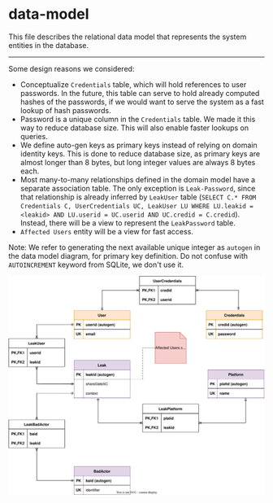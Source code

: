 # data-model

This file describes the relational data model that represents the system entities in the database.

---

Some design reasons we considered:

- Conceptualize `Credentials` table, which will hold references to user passwords. In the future, this table can serve to hold already computed hashes of the passwords, if we would want to serve the system as a fast lookup of hash passwords.
- Password is a unique column in the `Credentials` table. We made it this way to reduce database size. This will also enable faster lookups on queries.
- We define auto-gen keys as primary keys instead of relying on domain identity keys. This is done to reduce database size, as primary keys are almost longer than 8 bytes, but long integer values are always 8 bytes each.
- Most many-to-many relationships defined in the domain model have a separate association table. The only exception is `Leak-Password`, since that relationship is already inferred by `LeakUser` table (`SELECT C.* FROM Credentials C, UserCredentials UC, LeakUser LU WHERE LU.leakid = <leakid> AND LU.userid = UC.userid AND UC.credid = C.credid`). Instead, there will be a view to represent the `LeakPassword` table.
- `Affected Users` entity will be a view for fast access.

Note: We refer to generating the next available unique integer as `autogen` in the data model diagram, for primary key definition. Do not confuse with `AUTOINCREMENT` keyword from SQLite, we don't use it.

![entity relationship model describing database schema](src/002-data-model.drawio.svg)